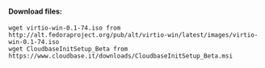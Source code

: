 #### Download files:

    wget virtio-win-0.1-74.iso from http://alt.fedoraproject.org/pub/alt/virtio-win/latest/images/virtio-win-0.1-74.iso
    wget CloudbaseInitSetup_Beta from https://www.cloudbase.it/downloads/CloudbaseInitSetup_Beta.msi
